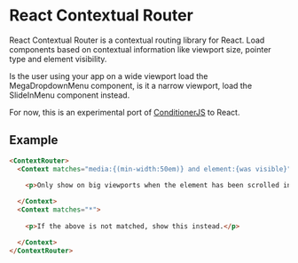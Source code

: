 # React Contextual Router

React Contextual Router is a contextual routing library for React. Load components based on contextual information like viewport size, pointer type and element visibility.

Is the user using your app on a wide viewport load the MegaDropdownMenu component, is it a narrow viewport, load the SlideInMenu component instead.

For now, this is an experimental port of [ConditionerJS](http://conditionerjs.com) to React.


## Example

```html
<ContextRouter>
  <Context matches="media:{(min-width:50em)} and element:{was visible}">
    
    <p>Only show on big viewports when the element has been scrolled into view.</p>

  </Context>
  <Context matches="*">
    
    <p>If the above is not matched, show this instead.</p>

  </Context>
</ContextRouter>
```
